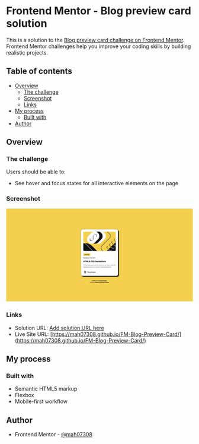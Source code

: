 # Frontend Mentor - Blog preview card solution

This is a solution to the [Blog preview card challenge on Frontend Mentor](https://www.frontendmentor.io/challenges/blog-preview-card-ckPaj01IcS). Frontend Mentor challenges help you improve your coding skills by building realistic projects.

## Table of contents

- [Overview](#overview)
  - [The challenge](#the-challenge)
  - [Screenshot](#screenshot)
  - [Links](#links)
- [My process](#my-process)
  - [Built with](#built-with)
- [Author](#author)

## Overview

### The challenge

Users should be able to:

- See hover and focus states for all interactive elements on the page

### Screenshot

![](./Screenshot%202024-01-27.png)

### Links

- Solution URL: [Add solution URL here](https://your-solution-url.com)
- Live Site URL: [https://mah07308.github.io/FM-Blog-Preview-Card/](https://mah07308.github.io/FM-Blog-Preview-Card/)

## My process

### Built with

- Semantic HTML5 markup
- Flexbox
- Mobile-first workflow

## Author

- Frontend Mentor - [@mah07308](https://www.frontendmentor.io/profile/mah07308)
